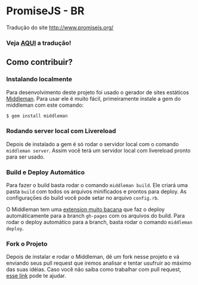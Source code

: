 # PromiseJS - BR

Tradução do site http://www.promisejs.org/

### Veja [AQUI](https://pedronauck.github.io/promiseJS.br/) a tradução!

## Como contribuir?

### Instalando localmente

Para desenvolvimento deste projeto foi usado o gerador de sites estáticos [Middleman](http://www.middlemanapp.com). Para usar ele é muito fácil, primeiramente instale a gem do middleman com este comando:

```bash
$ gem install middleman
```

### Rodando server local com Livereload

Depois de instalado a gem é só rodar o servidor local com o comando `middleman server`. Assim você terá um servidor local com livereload pronto para ser usado.

### Build e Deploy Automático

Para fazer o build basta rodar o comando `middleman build`. Ele criará uma pasta `build` com todos os arquivos minificados e prontos para deploy. As configurações do build você pode setar no arquivo `config.rb`.

O Middleman tem uma [extension muito bacana](https://github.com/tvaughan/middleman-deploy) que faz o deploy automáticamente para a branch `gh-pages` com os arquivos do build. Para rodar o deploy automático para a branch, basta rodar o comando `middleman deploy`.

### Fork o Projeto

Depois de instalar e rodar o Middleman, dê um fork nesse projeto e vá enviando seus pull request que iremos analisar e tentar usufruir ao máximo das suas idéias. Caso você não saiba como trabalhar com pull request, [esse link](https://help.github.com/articles/using-pull-requests) pode te ajudar.
